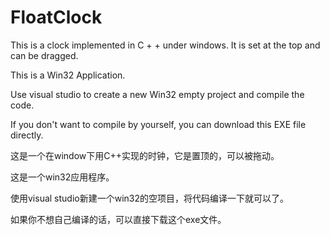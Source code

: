 # FloatClock
This is a clock implemented in C + + under windows. It is set at the top and can be dragged.

This is a Win32 Application.

Use visual studio to create a new Win32 empty project and compile the code.

If you don't want to compile by yourself, you can download this EXE file directly.

这是一个在window下用C++实现的时钟，它是置顶的，可以被拖动。

这是一个win32应用程序。

使用visual studio新建一个win32的空项目，将代码编译一下就可以了。

如果你不想自己编译的话，可以直接下载这个exe文件。

